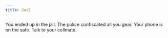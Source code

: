 ```yaml
---
title: Jail
---
```


You ended up in the jail. The police confiscated all you gear. Your phone is on the safe. Talk to your cellmate.
